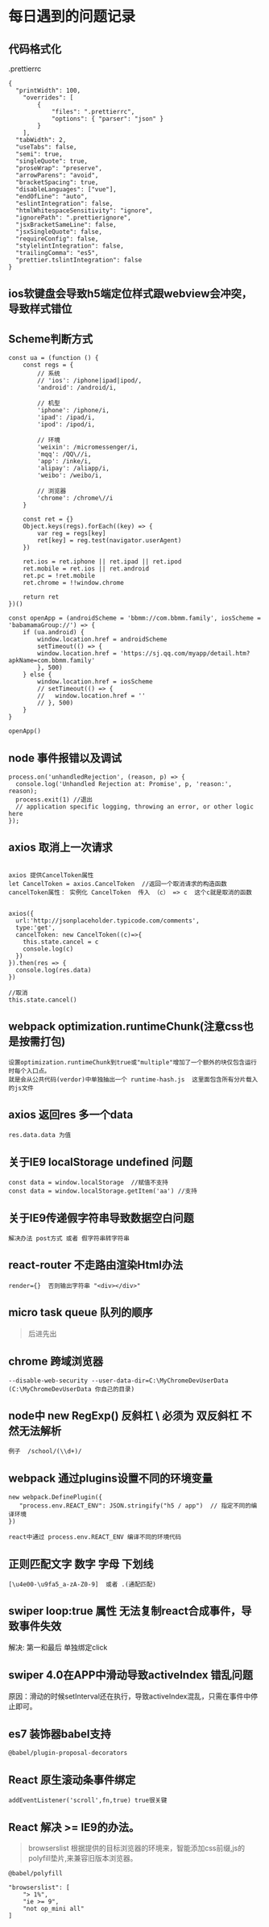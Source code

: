 # 每日遇到的问题记录

## 代码格式化

.prettierrc

```
{
  "printWidth": 100, 
    "overrides": [
        {
            "files": ".prettierrc",
            "options": { "parser": "json" }
        }
    ],
  "tabWidth": 2, 
  "useTabs": false, 
  "semi": true, 
  "singleQuote": true, 
  "proseWrap": "preserve", 
  "arrowParens": "avoid", 
  "bracketSpacing": true,
  "disableLanguages": ["vue"], 
  "endOfLine": "auto", 
  "eslintIntegration": false, 
  "htmlWhitespaceSensitivity": "ignore",
  "ignorePath": ".prettierignore", 
  "jsxBracketSameLine": false, 
  "jsxSingleQuote": false, 
  "requireConfig": false, 
  "stylelintIntegration": false, 
  "trailingComma": "es5",
  "prettier.tslintIntegration": false 
}
```

## ios软键盘会导致h5端定位样式跟webview会冲突，导致样式错位


## Scheme判断方式

```
const ua = (function () {
    const regs = {
        // 系统
        // 'ios': /iphone|ipad|ipod/,
        'android': /android/i,

        // 机型
        'iphone': /iphone/i,
        'ipad': /ipad/i,
        'ipod': /ipod/i,

        // 环境
        'weixin': /micromessenger/i,
        'mqq': /QQ\//i,
        'app': /inke/i,
        'alipay': /aliapp/i,
        'weibo': /weibo/i,

        // 浏览器
        'chrome': /chrome\//i
    }

    const ret = {}
    Object.keys(regs).forEach((key) => {
        var reg = regs[key]
        ret[key] = reg.test(navigator.userAgent)
    })

    ret.ios = ret.iphone || ret.ipad || ret.ipod
    ret.mobile = ret.ios || ret.android
    ret.pc = !ret.mobile
    ret.chrome = !!window.chrome

    return ret
})()

const openApp = (androidScheme = 'bbmm://com.bbmm.family', iosScheme = 'babamamaGroup://') => {
    if (ua.android) {
        window.location.href = androidScheme
        setTimeout(() => {
        window.location.href = 'https://sj.qq.com/myapp/detail.htm?apkName=com.bbmm.family'
        }, 500)
    } else {
        window.location.href = iosScheme
        // setTimeout(() => {
        //   window.location.href = ''
        // }, 500)
    }
}

openApp()
```

## node 事件报错以及调试

```
process.on('unhandledRejection', (reason, p) => {
  console.log('Unhandled Rejection at: Promise', p, 'reason:', reason);
  process.exit(1) //退出
  // application specific logging, throwing an error, or other logic here
});
```

## axios 取消上一次请求
```

axios 提供CancelToken属性
let CancelToken = axios.CancelToken  //返回一个取消请求的构造函数
cancelToken属性： 实例化 CancelToken  传入 （c） => c  这个c就是取消的函数 


axios({
  url:'http://jsonplaceholder.typicode.com/comments',
  type:'get',
  cancelToken: new CancelToken((c)=>{
    this.state.cancel = c
    console.log(c)
  })
}).then(res => {
  console.log(res.data)
})

//取消
this.state.cancel()
```

## webpack optimization.runtimeChunk(注意css也是按需打包)
```
设置optimization.runtimeChunk到true或"multiple"增加了一个额外的块仅包含运行时每个入口点。
就是会从公共代码(verdor)中单独抽出一个 runtime-hash.js  这里面包含所有分片载入的js文件
```

## axios 返回res 多一个data

```
res.data.data 为值
```

## 关于IE9 localStorage undefined 问题
```
const data = window.localStorage  //赋值不支持
const data = window.localStorage.getItem('aa') //支持

```

## 关于IE9传递假字符串导致数据空白问题
```
解决办法 post方式 或者 假字符串转字符串
```

## react-router 不走路由渲染Html办法
```
render={}  否则输出字符串 "<div></div>"
```

## micro task queue 队列的顺序 
> 后进先出

## chrome 跨域浏览器
```
--disable-web-security --user-data-dir=C:\MyChromeDevUserData  (C:\MyChromeDevUserData 你自己的目录)
```

## node中 new RegExp()  反斜杠 \ 必须为 双反斜杠 不然无法解析

```
例子  /school/(\\d+)/ 
```

## webpack 通过plugins设置不同的环境变量
```
new webpack.DefinePlugin({
   "process.env.REACT_ENV": JSON.stringify("h5 / app")  // 指定不同的编译环境
})

react中通过 process.env.REACT_ENV 编译不同的环境代码

```

## 正则匹配文字 数字 字母 下划线
```
[\u4e00-\u9fa5_a-zA-Z0-9]  或者 .(通配匹配)
```

## swiper loop:true 属性  无法复制react合成事件，导致事件失效
解决: 第一和最后 单独绑定click

## swiper 4.0在APP中滑动导致activeIndex 错乱问题
原因：滑动的时候setInterval还在执行，导致activeIndex混乱，只需在事件中停止即可。

## es7 装饰器babel支持

```
@babel/plugin-proposal-decorators
```

## React 原生滚动条事件绑定

```
addEventListener('scroll',fn,true) true很关键
```

## React 解决 >= IE9的办法。

> browserslist  根据提供的目标浏览器的环境来，智能添加css前缀,js的polyfill垫片,来兼容旧版本浏览器。
```
@babel/polyfill
```
``` 
"browserslist": [
    "> 1%",
    "ie >= 9",
    "not op_mini all"
]
```
